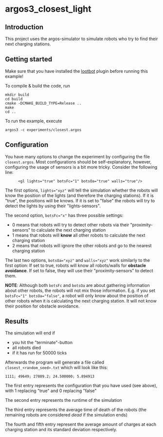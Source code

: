 # argos3_closest_light
## Introduction ##
This project uses the argos-simulator to simulate robots who try to find their next charging stations.
## Getting started ##
Make sure that you have installed the [lootbot](https://github.com/mircoAlt/argo3-lootbot) plugin before running this example!

To compile & build the code, run
```
mkdir build
cd build
cmake -DCMAKE_BUILD_TYPE=Release ..
make
cd ..
```

To run the example, execute
```
argos3 -c experiments/closest.argos
```

## Configuration ##

You have many options to change the experiment by configuring the file ``closest.argos``.
Most configurations should be self-explanatory, however, configuring the usage of sensors is a bit more tricky.
Consider the following line:
```
      <gl lights="true" botsFc="1" botsOa="true" walls="true"/>
```
The first options, ``lights="xyz"`` will tell the simulation whether the robots will know the position of the lights
(and therefore the charging stations). If it is "true", the positions will be knows. If it is set to "false" the robots will try to
detect the lights by using their "lights-sensors".

The second option, ``botsFc="x"`` has three possible settings:
* 0 means that robots will try to detect other robots via their "proximity-sensors" to calculate the next charging station
* 1 means that robots will **know** all other robots to calculate the next charging station
* 2 means that robots will ignore the other robots and go to the nearest charging station

The last two options, ``botsOa="xyz"`` and ``walls="xyz"`` work similarly to the first option: If set to true, robots will
know all robots/walls for **obstacle avoidance**. If set to false, they will use their "proximity-sensors" to detect them.

**NOTE**: Although both ``botsFc`` and ``botsOa`` are about gathering information about other robots, the robots will not mix those information.
E.g. if you set ``botsFc="1" botsOa="false"``, a robot will only know about the position of other robots when it is calculating the next charging station.
It will not know their position for obstacle avoidance.

## Results ##
The simulation will end if
* you hit the "terminate"-button
* all robots died
* if it has run for 50000 ticks

Afterwards the program will generate a file called ``closest_<random_seed>.txt`` which will look like this:
```
1111; 49649; 27809.2; 24.500000; 5.894913
```
The first entry represents the configuration that you have used (see above), with 1 replacing "true" and 0 replacing "false"

The second entry represents the runtime of the simulation

The third entry represents the  average time of death of the robots (the remaining robots are considered *dead* if the simulation ends)

The fourth and fifth entry represent the average amount of charges at each charging station and its standard deviation respectively.
